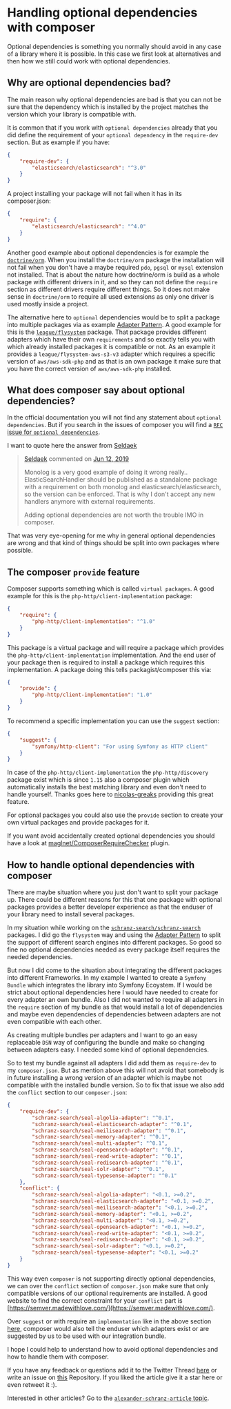 # Handling optional dependencies with composer

Optional dependencies is something you normally should avoid in any case of
a library where it is possible. In this case we first look at alternatives
and then how we still could work with optional dependencies.

## Why are optional dependencies bad?

The main reason why optional dependencies are bad is that you can not be sure
that the dependency which is installed by the project matches the version which
your library is compatible with.

It is common that if you work with `optional dependencies` already that you did define
the requirement of your `optional dependency` in the `require-dev` section. But as example
if you have:

```json
{
    "require-dev": {
        "elasticsearch/elasticsearch": "^3.0"
    }
}
```

A project installing your package will not fail when it has in its composer.json:

```json
{
    "require": {
        "elasticsearch/elasticsearch": "^4.0"
    }
}
```

Another good example about optional dependencies is for example the [`doctrine/orm`](https://github.com/doctrine/orm/).
When you install the `doctrine/orm` package the installation will not fail when
you don't have a maybe required `pdo`, `pgsql` or `mysql` extension not installed.
That is about the nature how doctrine/orm is build as a whole package with different
drivers in it, and so they can not define the `require` section as different drivers
require different things. So it does not make sense in `doctrine/orm` to require all
used extensions as only one driver is used mostly inside a project.

The alternative here to `optional` dependencies would be to split a package
into multiple packages via as example
[Adapter Pattern](https://en.wikipedia.org/wiki/Adapter_pattern).
A good example for this is the [`league/flysystem`](http://github.com/league/flysystem) package. That package
provides different adapters which have their own `requirements` and so exactly
tells you with which already installed packages it is compatible or not. As an example
it provides a `league/flysystem-aws-s3-v3` adapter which requires a specific version of
`aws/aws-sdk-php` and as that is an own package it make sure that you have the correct version of
`aws/aws-sdk-php` installed.

## What does composer say about optional dependencies?

In the official documentation you will not find any statement about `optional dependencies`.
But if you search in the issues of composer you will find a [`RFC` issue for `optional dependencies`](https://github.com/composer/composer/issues/8184).

I want to quote here the answer from [Seldaek](https://github.com/composer/composer/issues/8184#issuecomment-501265594)

> [Seldaek](https://github.com/Seldaek) commented on [Jun 12, 2019](https://github.com/composer/composer/issues/8184#issuecomment-501265594)  
>   
> Monolog is a very good example of doing it wrong really..  
> ElasticSearchHandler should be published as a standalone package with a requirement on both monolog and elasticsearch/elasticsearch, so the version can be enforced. That is why I don't accept any new handlers anymore with external requirements.
>   
> Adding optional dependencies are not worth the trouble IMO in composer.

That was very eye-opening for me why in general optional dependencies are wrong and that
kind of things should be split into own packages where possible.

## The composer `provide` feature

Composer supports something which is called `virtual packages`.
A good example for this is the `php-http/client-implementation` package:

```json
{
    "require": {
        "php-http/client-implementation": "^1.0"
    }
}
```

This package is a virtual package and will require a package which provides the
`php-http/client-implementation` implementation. And the end user of your package then
is required to install a package which requires this implementation. A package doing
this tells packagist/composer this via:

```json
{
    "provide": {
        "php-http/client-implementation": "1.0"
    }
}
```

To recommend a specific implementation you can use the `suggest` section:

```json
{
    "suggest": {
        "symfony/http-client": "For using Symfony as HTTP client"
    }
}
```

In case of the `php-http/client-implementation` the `php-http/discovery` package
exist which is since `1.15` also a composer plugin which automatically installs
the best matching library and even don't need to handle yourself. Thanks goes here
to [nicolas-greaks](https://github.com/php-http/discovery/pull/208) providing this
great feature.

For optional packages you could also use the `provide` section to create your own
virtual packages and provide packages for it.

If you want avoid accidentally created optional dependencies you should have a look at
[maglnet/ComposerRequireChecker](https://github.com/maglnet/ComposerRequireChecker) plugin.

## How to handle optional dependencies with composer

There are maybe situation where you just don't want to split your package up. There
could be different reasons for this that one package with optional packages provides
a better developer experience as that the enduser of your library need to install 
several packages.

In my situation while working on the [`schranz-search/schranz-search`](https://github.com/schranz-search/schranz-search) packages. I did
go the `flysystem` way and using the
[Adapter Pattern](https://en.wikipedia.org/wiki/Adapter_pattern) to split the support
of different search engines into different packages. So good so fine no optional
dependencies needed as every package itself requires the needed dependencies.

But now I did come to the situation about integrating the different packages into
different Frameworks. In my example I wanted to create a `Symfony Bundle` which
integrates the library into Symfony Ecoystem. If I would be strict about optional
dependencies here I would have needed to create for every adapter an own bundle.
Also I did not wanted to require all adapters in the `require` section of my bundle
as that would install a lot of dependencies and maybe even dependencies of dependencies
between adapters are not even compatible with each other.

As creating multiple bundles per adapters and I want to go an easy replaceable `DSN`
way of configuring the bundle and make so changing between adapters easy. I needed
some kind of optional dependencies.

So to test my bundle against all adapters I did add them as `require-dev` to my
`composer.json`. But as mention above this will not avoid that somebody is in future
installing a wrong version of an adapter which is maybe not compatible with the
installed bundle version. So to fix that issue we also add the `conflict` section to
our `composer.json`:

```json
{
    "require-dev": {
        "schranz-search/seal-algolia-adapter": "^0.1",
        "schranz-search/seal-elasticsearch-adapter": "^0.1",
        "schranz-search/seal-meilisearch-adapter": "^0.1",
        "schranz-search/seal-memory-adapter": "^0.1",
        "schranz-search/seal-multi-adapter": "^0.1",
        "schranz-search/seal-opensearch-adapter": "^0.1",
        "schranz-search/seal-read-write-adapter": "^0.1",
        "schranz-search/seal-redisearch-adapter": "^0.1",
        "schranz-search/seal-solr-adapter": "^0.1",
        "schranz-search/seal-typesense-adapter": "^0.1"
    },
    "conflict": {
        "schranz-search/seal-algolia-adapter": "<0.1, >=0.2",
        "schranz-search/seal-elasticsearch-adapter": "<0.1, >=0.2",
        "schranz-search/seal-meilisearch-adapter": "<0.1, >=0.2",
        "schranz-search/seal-memory-adapter": "<0.1, >=0.2",
        "schranz-search/seal-multi-adapter": "<0.1, >=0.2",
        "schranz-search/seal-opensearch-adapter": "<0.1, >=0.2",
        "schranz-search/seal-read-write-adapter": "<0.1, >=0.2",
        "schranz-search/seal-redisearch-adapter": "<0.1, >=0.2",
        "schranz-search/seal-solr-adapter": "<0.1, >=0.2",
        "schranz-search/seal-typesense-adapter": "<0.1, >=0.2"
    }
}
```

This way even `composer` is not supporting directly optional dependencies, we can
over the `conflict` section of `composer.json` make sure that only compatible versions
of our optional requirements are installed. A good website to find the correct constraint for your `conflict` part is [https://semver.madewithlove.com/](https://semver.madewithlove.com/).

Over `suggest` or with  require an `implementation` like in the above section [here](#the-composer-provide-feature),
composer would also tell the enduser which adapters exist or are suggested by us to be used with our integration bundle.

I hope I could help to understand how to avoid optional dependencies and how to handle them with composer.

If you have any feedback or questions add it to the Twitter Thread [here](https://twitter.com/alex_s_/status/1640429500763611153) or write an issue on [this](https://github.com/alexander-schranz/composer-optional-dependencies/issues/new) Repository.
If you liked the article give it a star here or even retweet it :).

Interested in other articles? Go to the [`alexander-schranz-article` topic](https://github.com/topics/alexander-schranz-article).

